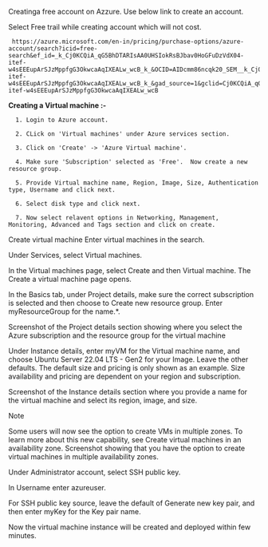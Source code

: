 Creatinga free account on Azzure. Use below link to create an account.

Select Free trail while creating account which will not cost.
   
     https://azure.microsoft.com/en-in/pricing/purchase-options/azure-account/search?icid=free-search&ef_id=_k_Cj0KCQiA_qG5BhDTARIsAA0UHSIokRsBJbav0HoGFuDzVdX04-itef-w4sEEEupArSJzMppfgG3OkwcaAqIXEALw_wcB_k_&OCID=AIDcmm86ncqk20_SEM__k_Cj0KCQiA_qG5BhDTARIsAA0UHSIokRsBJbav0HoGFuDzVdX04-itef-w4sEEEupArSJzMppfgG3OkwcaAqIXEALw_wcB_k_&gad_source=1&gclid=Cj0KCQiA_qG5BhDTARIsAA0UHSIokRsBJbav0HoGFuDzVdX04-itef-w4sEEEupArSJzMppfgG3OkwcaAqIXEALw_wcB

**Creating a Virtual machine :-**

      1. Login to Azure account.

      2. CLick on 'Virtual machines' under Azure services section.

      3. Click on 'Create' -> 'Azure Virtual machine'.

      4. Make sure 'Subscription' selected as 'Free'.  Now create a new resource group.

      5. Provide Virtual machine name, Region, Image, Size, Authentication type, Username and click next. 

      6. Select disk type and click next.

      7. Now select relavent options in Networking, Management, Monitoring, Advanced and Tags section and click on create.



Create virtual machine
Enter virtual machines in the search.

Under Services, select Virtual machines.

In the Virtual machines page, select Create and then Virtual machine. The Create a virtual machine page opens.

In the Basics tab, under Project details, make sure the correct subscription is selected and then choose to Create new resource group. Enter myResourceGroup for the name.*.

Screenshot of the Project details section showing where you select the Azure subscription and the resource group for the virtual machine

Under Instance details, enter myVM for the Virtual machine name, and choose Ubuntu Server 22.04 LTS - Gen2 for your Image. Leave the other defaults. The default size and pricing is only shown as an example. Size availability and pricing are dependent on your region and subscription.

Screenshot of the Instance details section where you provide a name for the virtual machine and select its region, image, and size.

 Note

Some users will now see the option to create VMs in multiple zones. To learn more about this new capability, see Create virtual machines in an availability zone. Screenshot showing that you have the option to create virtual machines in multiple availability zones.

Under Administrator account, select SSH public key.

In Username enter azureuser.

For SSH public key source, leave the default of Generate new key pair, and then enter myKey for the Key pair name.

Now the virtual machine instance will be created and deployed within few minutes.





